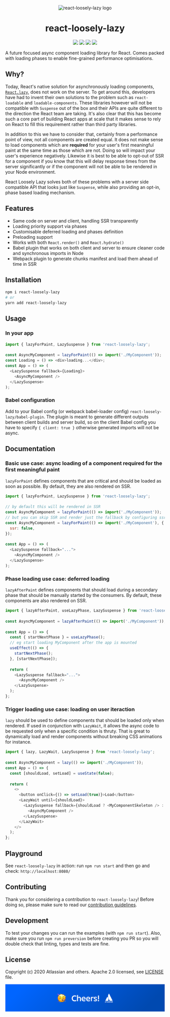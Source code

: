 <p align="center">
  <img src="https://user-images.githubusercontent.com/84136/83958564-9f660900-a8b6-11ea-97d8-c93fecebfeed.png" alt="react-loosely-lazy logo" height="150" />
</p>
<h1 align="center">react-loosely-lazy</h1>
<p align="center">
  <a href="https://www.npmjs.com/package/react-loosely-lazy"><img src="https://img.shields.io/npm/v/react-loosely-lazy.svg"></a>
  <a href="https://bundlephobia.com/result?p=react-loosely-lazy"><img src="https://img.shields.io/bundlephobia/minzip/react-loosely-lazy.svg" /></a>
  <a href="LICENSE"><img src="https://img.shields.io/badge/license-Apache%202.0-blue.svg"></a>
  <a href="CONTRIBUTING.md"><img src="https://img.shields.io/badge/PRs-welcome-brightgreen.svg" /></a>
</p>

A future focused async component loading library for React. Comes packed with loading phases to enable fine-grained performance optimisations.

## Why?

Today, React's native solution for asynchronously loading components, [`React.lazy`](https://reactjs.org/docs/code-splitting.html#reactlazy), does not work on the server. To get around this, developers have had to invent their own solutions to the problem such as `react-loadable` and `loadable-components`. These libraries however will not be compatible with `Suspense` out of the box and their APIs are quite different to the direction the React team are taking. It's also clear that this has become such a core part of building React apps at scale that it makes sense to rely on React to fill this requirement rather than third party libraries.

In addition to this we have to consider that, certainly from a performance point of view, not all components are created equal. It does not make sense to load components which are **required** for your user's first meaningful paint at the same time as those which are not. Doing so will impact your user's experience negatively. Likewise it is best to be able to opt-out of SSR for a component if you know that this will delay response times from the server significantly or if the component will not be able to be rendered in your Node environment.

React Loosely Lazy solves both of these problems with a server side compatible API that looks just like `Suspense`, while also providing an opt-in, phase based loading mechanism.

## Features

- Same code on server and client, handling SSR transparently
- Loading priority support via phases
- Customisable deferred loading and phases definition
- Preloading support
- Works with both `React.render()` and `React.hydrate()`
- Babel plugin that works on both client and server to ensure cleaner code and synchronous imports in Node
- Webpack plugin to generate chunks manifest and load them ahead of time in SSR

## Installation

```sh
npm i react-loosely-lazy
# or
yarn add react-loosely-lazy
```

## Usage

### In your app

```js
import { lazyForPaint, LazySuspense } from 'react-loosely-lazy';

const AsyncMyComponent = lazyForPaint(() => import('./MyComponent'));
const Loading = () => <div>loading...</div>;
const App = () => (
  <LazySuspense fallback={Loading}>
    <AsyncMyComponent />
  </LazySuspense>
);
```

### Babel configuration

Add to your Babel config (or webpack babel-loader config) `react-loosely-lazy/babel-plugin`.
The plugin is meant to generate different outputs between client builds and server build, so on the client Babel config you have to specify `{ client: true }` otherwise generated imports will not be async.

## Documentation

### Basic use case: async loading of a component required for the first meaningful paint

`lazyForPaint` defines components that are critical and should be loaded as soon as possible. By default, they are also rendered on SSR.

```js
import { lazyForPaint, LazySuspense } from 'react-loosely-lazy';

// by default this will be rendered in SSR
const AsyncMyComponent = lazyForPaint(() => import('./MyComponent'));
// but you can skip SSR and render just the fallback by configuring ssr: false
const AsyncMyComponent = lazyForPaint(() => import('./MyComponent'), {
  ssr: false,
});

const App = () => (
  <LazySuspense fallback="...">
    <AsyncMyComponent />
  </LazySuspense>
);
```

### Phase loading use case: deferred loading

`lazyAfterPaint` defines components that should load during a secondary phase that should be manually started by the consumers. By default, these components are also rendered on SSR.

```js
import { lazyAfterPaint, useLazyPhase, LazySuspense } from 'react-loosely-lazy';

const AsyncMyComponent = lazyAfterPaint(() => import('./MyComponent'));

const App = () => {
  const { startNextPhase } = useLazyPhase();
  // eg start loading MyComponent after the app is mounted
  useEffect(() => {
    startNextPhase();
  }, [startNextPhase]);

  return (
    <LazySuspense fallback="...">
      <AsyncMyComponent />
    </LazySuspense>
  );
};
```

### Trigger loading use case: loading on user iteraction

`lazy` should be used to define components that should be loaded only when rendered. If used in conjunction with `LazyWait`, it allows the async code to be requested only when a specific condition is thruty. That is great to dynamically load and render components without breaking CSS animations for instance.

```js
import { lazy, LazyWait, LazySuspense } from 'react-loosely-lazy';

const AsyncMyComponent = lazy(() => import('./MyComponent'));
const App = () => {
  const [shouldLoad, setLoad] = useState(false);

  return (
    <>
      <button onClick={() => setLoad(true)}>Load</button>
      <LazyWait until={shouldLoad}>
        <LazySuspense fallback={shouldLoad ? <MyComponentSkeleton /> : null}>
          <AsyncMyComponent />
        </LazySuspense>
      </LazyWait>
    </>
  );
};
```

## Playground

See `react-loosely-lazy` in action: run `npm run start` and then go and check: `http://localhost:8080/`

## Contributing

Thank you for considering a contribution to `react-loosely-lazy`! Before doing so, please make sure to read our [contribution guidelines](CONTRIBUTING.md).

## Development

To test your changes you can run the examples (with `npm run start`).
Also, make sure you run `npm run preversion` before creating you PR so you will double check that linting, types and tests are fine.

## License

Copyright (c) 2020 Atlassian and others.
Apache 2.0 licensed, see [LICENSE](LICENSE) file.

[![With ❤️ from Atlassian](https://raw.githubusercontent.com/atlassian-internal/oss-assets/master/banner-cheers-light.png)](https://www.atlassian.com)
